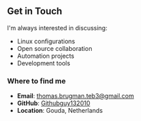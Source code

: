 
## Get in Touch

I'm always interested in discussing:
- Linux configurations
- Open source collaboration
- Automation projects
- Development tools

### Where to find me
- **Email**: thomas.brugman.teb3@gmail.com
- **GitHub**: [Githubguy132010](https://github.com/Githubguy132010)
- **Location**: Gouda, Netherlands